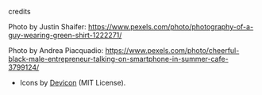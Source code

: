 credits 

Photo by Justin Shaifer: https://www.pexels.com/photo/photography-of-a-guy-wearing-green-shirt-1222271/

Photo by Andrea Piacquadio: https://www.pexels.com/photo/cheerful-black-male-entrepreneur-talking-on-smartphone-in-summer-cafe-3799124/

- Icons by [Devicon](https://github.com/devicons/devicon) (MIT License).  